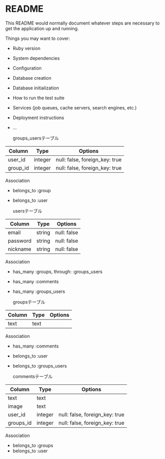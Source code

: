 # README

This README would normally document whatever steps are necessary to get the
application up and running.

Things you may want to cover:

* Ruby version

* System dependencies

* Configuration

* Database creation

* Database initialization

* How to run the test suite

* Services (job queues, cache servers, search engines, etc.)

* Deployment instructions

* ...

  groups_usersテーブル

|Column|Type|Options|
|------|----|-------|
|user_id|integer|null: false, foreign_key: true|
|group_id|integer|null: false, foreign_key: true|

  Association
- belongs_to :group
- belongs_to :user

  usersテーブル

|Column|Type|Options|
|------|----|-------|
|email|string|null: false|
|password|string|null: false|
|nickname|string|null: false|

  Association
- has_many :groups, through: :groups_users
- has_many :comments
- has_many :groups_users


  groupsテーブル

|Column|Type|Options|
|------|----|-------|
|text|text||

  Association
- has_many :comments
- belongs_to :user
- belongs_to :groups_users

  commentsテーブル

|Column|Type|Options|
|------|----|-------|
|text|text||
|image|text||
|user_id|integer|null: false, foreign_key: true|
|groups_id|integer|null: false, foreign_key: true|

  Association
- belongs_to :groups
- belongs_to :user